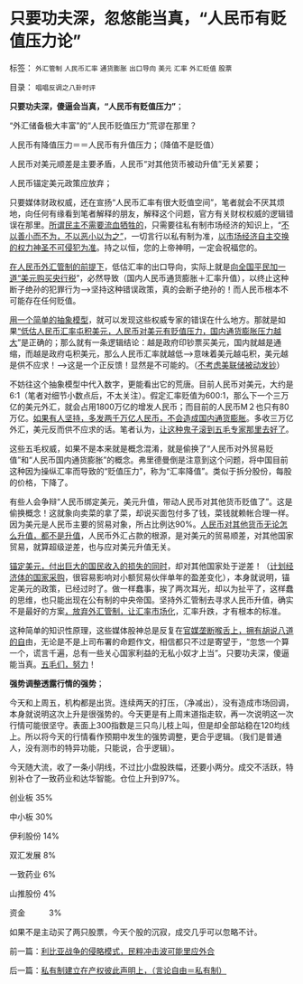 # 只要功夫深，忽悠能当真，“人民币有贬值压力论”

标签： `外汇管制` `人民币汇率` `通货膨胀` `出口导向` `美元` `汇率` `外汇贬值` `股票` 

目录： `唱唱反调之八卦时评`

**只要功夫深，傻逼会当真，“人民币有贬值压力”**；

“外汇储备极大丰富”的“人民币贬值压力”荒谬在那里？

人民币有降值压力＝＝人民币有升值压力；（降值不是贬值）

人民币对美元顺差是主要矛盾，人民币“对其他货币被动升值”无关紧要；

人民币锚定美元政策应放弃；

只要媒体财政权威，还在宣扬“人民币汇率有很大贬值空间”，笔者就会不厌其烦地，向任何有缘看到笔者解释的朋友，解释这个问题，官方有关财权权威的逻辑错误在那里。[所谓民主不需要流血牺牲的](../../../2010/1/9/revolution不是革命，不需要流血牺牲.md)，只需要往私有制市场经济的知识上，“[不以善小而不为，不以恶小以为之”](../../../2009/7/9/勿因善小而不为，勿因恶小而为之.md)，一切言行以私有制为准，[以市场经济自主交换的权力神圣不可侵犯为准](../../../2009/2/5/市场经济的自由交换原则不容争辩.md)。持之以恒，您的上帝神明，一定会祝福您的。

[在人民币外汇管制的前提下](../../../2011/8/12/只有人民币升值才符合中国利益！.md)，低估汇率的出口导向，实际上就是[向全国平民加一道“美元购买央行税](../../../2010/10/15/人民币低估是对中国国民的沉重税负.md)”，必然导致（国内人民币通货膨胀＋汇率升值），以终止这种断子绝孙的犯罪行为——>坚持这种错误政策，真的会断子绝孙的！而人民币根本不可能存在任何贬值。

[用一个简单的抽象模型](../../../2009/4/1/面向对象抽象模型社会经济分析.md)，就可以发现这些权威专家的错误在什么地方。那就是如果[“低估人民币汇率屯积美元，人民币对美元有贬值压力，国内通货膨胀压力越大](../../../2011/10/14/人民币低估的经济学本质，看仇美的都是什么人？.md)”是正确的；那么就有一条逻辑结论：越是政府印钞票买美元，国内就越是通缩，而越是政府屯积美元，那么人民币汇率就越低——>意味着美元越屯积，美元越是供不应求！——>这是一个正反馈！显然是不可能的。（[不考虑美联储被动发钞](../../../2011/8/12/美联储QE-n都无关紧要.md)）

不妨往这个抽象模型中代入数字，更能看出它的荒唐。目前人民币对美元，大约是6:1（笔者对细节小数点后，不太关注）。假定汇率贬值为600:1，那么下一个三万亿的美元外汇，就会占用1800万亿的增发人民币；而目前的人民币M２也只有80万亿。[如果有人坚持，多发两千万亿人民币，不会造成国内通货膨胀](../../../2011/8/29/“钞票印少了会通胀”，左小蕾力挺张五常.md)。多收三万亿外汇，美元反而供不应求的话。笔者认为，[让这种鬼子滚到五毛专家那里去好了](../../../2011/4/20/爱国鬼子的卖国奉献.md)。

这些五毛权威，如果不是本来就是概念混淆，就是偷换了“人民币对外贸易贬值”和“人民币国内通货膨胀”的概念。弗里德曼倒是注意到这个问题，将中国目前这种因为操纵汇率而导致的“贬值压力”，称为“汇率降值”。类似于拆分股份，每股的价格，下降了。

有些人会争辩“人民币绑定美元，美元升值，带动人民币对其他货币贬值了”。这是偷换概念！这就象向卖菜的拿了菜，却说买面包付多了钱，菜钱就赖帐合理一样。因为美元是人民币主要的贸易对象，所占比例达90%。[人民币对其他货币无论怎么升值，都不是升值](../../../2007/11/27/人民币如何升值？中国向世界廉价献血不可继续！.md)，人民币外汇占款的根源，是对美元的贸易顺差，对其他国家贸易，就算超级逆差，也与应对美元升值无关。

[锚定美元，付出巨大的国民收入的损失的同时](../../../2007/12/3/人民币升值与我国恶性通货膨胀的“不正当关系“.md)，却对其他国家处于逆差！（[计划经济体的国家采购](http://hi.baidu.com/darthchn/blog/item/36936ecb167ce64bf31fe743.html)，很容易影响对小额贸易伙伴单年的盈差变化），本身就说明，锚定美元的政策，已经过时了。做一样蠢事，挨了两次耳光，却以为扯平了，这样蠢的思维，也只能出现在公有制的中央帝国。坚持外汇管制去寻求人民币升值，确实不是最好的方案[，放弃外汇管制，让汇率市场化](../../../2011/8/12/只有人民币升值才符合中国利益！.md)，汇率升跌，才有根本的标准。

这种简单的知识性原理，这些媒体股神总是反复在[官媒垄断喉舌上，拥有胡说八道的自](../../../2011/8/24/张五常大师的凯恩斯主义逻辑.md)由，无论是不是上司布署的命题作文，相信都只不过是寄望于，“忽悠一个算一个，谎言千遍，总有一些关心国家利益的无私小奴才上当”。只要功夫深，傻逼能当真。[五毛们，努力](../../../2007/11/27/人民币如何升值？中国向世界廉价献血不可继续！.md)！

**强势调整透露行情的强势**；

今天和上周五，机构都是出货。连续两天的打压，（净减出），没有造成市场回调，本身就说明这次上升是很强势的。今天更是有上周末道指走软，再一次说明这一次行情可能很坚守。表面上300指数是三只鸟儿枝上叫，但是却全部站稳在120均线上。所以将今天的行情看作预期中发生的强势调整，更合乎逻辑。（我们是普通人，没有测市的特异功能，只能说，合乎逻辑）。

今天随大流，收了一条小阴线，不过比小盘股跌幅，还要小两分。成交不活跃，特别补仓了一致药业和达华智能。仓位上升到97%。

创业板 35%

中小板 30%

伊利股份 14%

双汇发展 8%

一致药业 6%

山推股份 4%

资金　　　3%





如果不是主动买了两只股票，今天个股的沉寂，成交几乎可以忽略不计。



前一篇：[利比亚战争的侵略模式，民粹冲击波可能里应外合](../../../2011/11/7/利比亚战争的侵略模式，民粹冲击波可能里应外合.md)

后一篇：[私有制建立在产权彼此声明上，（言论自由＝私有制）](../../../2011/11/8/私有制建立在产权彼此声明上，（言论自由＝私有制）.md)